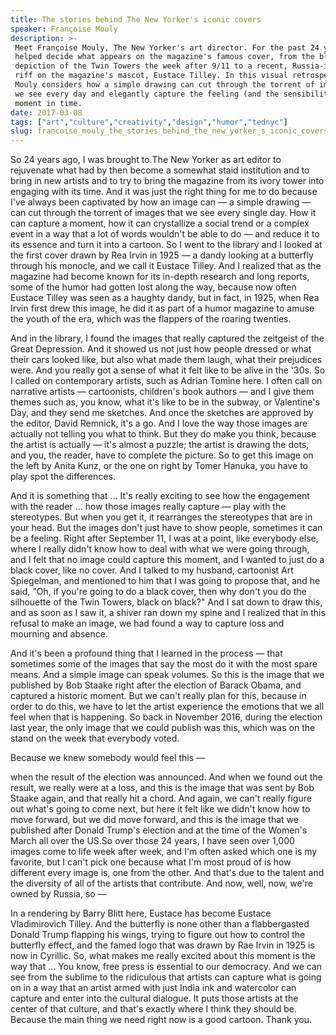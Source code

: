 ```yaml
---
title: The stories behind The New Yorker's iconic covers
speaker: Françoise Mouly
description: >-
 Meet Françoise Mouly, The New Yorker's art director. For the past 24 years, she's
 helped decide what appears on the magazine's famous cover, from the black-on-black
 depiction of the Twin Towers the week after 9/11 to a recent, Russia-influenced
 riff on the magazine's mascot, Eustace Tilley. In this visual retrospective,
 Mouly considers how a simple drawing can cut through the torrent of images that
 we see every day and elegantly capture the feeling (and the sensibility) of a
 moment in time.
date: 2017-03-08
tags: ["art","culture","creativity","design","humor","tednyc"]
slug: francoise_mouly_the_stories_behind_the_new_yorker_s_iconic_covers
---
```


So 24 years ago, I was brought to The New Yorker as art editor to rejuvenate what had by
then become a somewhat staid institution and to bring in new artists and to try to bring
the magazine from its ivory tower into engaging with its time. And it was just the right
thing for me to do because I've always been captivated by how an image can — a simple
drawing — can cut through the torrent of images that we see every single day. How it can
capture a moment, how it can crystallize a social trend or a complex event in a way that a
lot of words wouldn't be able to do — and reduce it to its essence and turn it into a
cartoon. So I went to the library and I looked at the first cover drawn by Rea Irvin in
1925 — a dandy looking at a butterfly through his monocle, and we call it Eustace Tilley.
And I realized that as the magazine had become known for its in-depth research and long
reports, some of the humor had gotten lost along the way, because now often Eustace Tilley
was seen as a haughty dandy, but in fact, in 1925, when Rea Irvin first drew this image,
he did it as part of a humor magazine to amuse the youth of the era, which was the
flappers of the roaring twenties.

And in the library, I found the images that really captured the zeitgeist of the Great
Depression. And it showed us not just how people dressed or what their cars looked like,
but also what made them laugh, what their prejudices were. And you really got a sense of
what it felt like to be alive in the '30s. So I called on contemporary artists, such as
Adrian Tomine here. I often call on narrative artists — cartoonists, children's book
authors — and I give them themes such as, you know, what it's like to be in the subway, or
Valentine's Day, and they send me sketches. And once the sketches are approved by the
editor, David Remnick, it's a go. And I love the way those images are actually not telling
you what to think. But they do make you think, because the artist is actually — it's
almost a puzzle; the artist is drawing the dots, and you, the reader, have to complete the
picture. So to get this image on the left by Anita Kunz, or the one on right by Tomer
Hanuka, you have to play spot the differences.

And it is something that ... It's really exciting to see how the engagement with the
reader ... how those images really capture — play with the stereotypes. But when you get
it, it rearranges the stereotypes that are in your head. But the images don't just have to
show people, sometimes it can be a feeling. Right after September 11, I was at a point,
like everybody else, where I really didn't know how to deal with what we were going
through, and I felt that no image could capture this moment, and I wanted to just do a
black cover, like no cover. And I talked to my husband, cartoonist Art Spiegelman, and
mentioned to him that I was going to propose that, and he said, "Oh, if you're going to do
a black cover, then why don't you do the silhouette of the Twin Towers, black on black?"
And I sat down to draw this, and as soon as I saw it, a shiver ran down my spine and I
realized that in this refusal to make an image, we had found a way to capture loss and
mourning and absence.

And it's been a profound thing that I learned in the process — that sometimes some of the
images that say the most do it with the most spare means. And a simple image can speak
volumes. So this is the image that we published by Bob Staake right after the election of
Barack Obama, and captured a historic moment. But we can't really plan for this, because
in order to do this, we have to let the artist experience the emotions that we all feel
when that is happening. So back in November 2016, during the election last year, the only
image that we could publish was this, which was on the stand on the week that everybody
voted.

Because we knew somebody would feel this —

when the result of the election was announced. And when we found out the result, we really
were at a loss, and this is the image that was sent by Bob Staake again, and that really
hit a chord. And again, we can't really figure out what's going to come next, but here it
felt like we didn't know how to move forward, but we did move forward, and this is the
image that we published after Donald Trump's election and at the time of the Women's March
all over the US.So over those 24 years, I have seen over 1,000 images come to life week
after week, and I'm often asked which one is my favorite, but I can't pick one because
what I'm most proud of is how different every image is, one from the other. And that's due
to the talent and the diversity of all of the artists that contribute. And now, well, now,
we're owned by Russia, so —

In a rendering by Barry Blitt here, Eustace has become Eustace Vladimirovich Tilley. And
the butterfly is none other than a flabbergasted Donald Trump flapping his wings, trying
to figure out how to control the butterfly effect, and the famed logo that was drawn by
Rae Irvin in 1925 is now in Cyrillic. So, what makes me really excited about this moment is
the way that ... You know, free press is essential to our democracy. And we can see from
the sublime to the ridiculous that artists can capture what is going on in a way that an
artist armed with just India ink and watercolor can capture and enter into the cultural
dialogue. It puts those artists at the center of that culture, and that's exactly where I
think they should be. Because the main thing we need right now is a good cartoon. Thank
you.

<!--
ad_duration=3.33
comment_count=11
event="TEDNYC"
external_start_time=0
has_talk_citation=0
intro_duration=11.82
is_subtitle_required="False"
is_talk_featured="True"
language="en"
language_swap="False"
native_language="en"
number_of_related_talks=6
number_of_speakers=1
number_of_subtitled_videos=22
number_of_tags=6
number_of_talk_download_languages=22
number_of_talk_more_resources=0
number_of_talk_recommendations=1
number_of_talks_take_actions=1
post_ad_duration=0.83
published_timestamp="2017-08-03 14:24:04"
recording_date="2017-03-08"
speaker_description="Art editor"
speaker_is_published=1
speaker_name="Françoise Mouly"
talk_more_resources=[]
talk_name="The stories behind The New Yorker's iconic covers"
talk_recommendations_blurb="Further reading on cartoons and books, curated by Françoise Mouly."
talks_tags=["art","culture","creativity","design","humor","tednyc"]
url_audio="https://download.ted.com/talks/FrancoiseMouly_2017S.mp3?apikey=acme-roadrunner"
url_photo_speaker="https://pe.tedcdn.com/images/ted/670d2d566784a0ed37064e4d48f9654202d10c65_254x191.jpg"
url_photo_talk="https://s3.amazonaws.com/talkstar-photos/uploads/d7c950bf-6baf-4150-8483-552bd990350c/FrancoiseMouly_2017S-embed.jpg"
url_webpage="https://www.ted.com/talks/francoise_mouly_the_stories_behind_the_new_yorker_s_iconic_covers"
video_type_name="TED Stage Talk"
-->